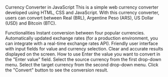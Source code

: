 Currency Converter in JavaScript
This is a simple web currency converter developed using HTML, CSS and JavaScript. With this currency converter, users can convert between Real (BRL), Argentine Peso (ARS), US Dollar (USD) and Bitcoin (BTC).

Functionalities
Instant conversion between four popular currencies.
Automatically updated exchange rates (for a production environment, you can integrate with a real-time exchange rates API).
Friendly user interface with input fields for value and currency selection.
Clear and accurate results displayed on the screen.
How to use
Enter the value you want to convert in the "Enter value" field.
Select the source currency from the first drop-down menu.
Select the target currency from the second drop-down menu.
Click the "Convert" button to see the conversion result.

